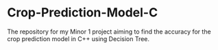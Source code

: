 # Crop-Prediction-Model-C
The repository for my Minor 1 project aiming to find the accuracy for the crop prediction model in C++ using Decision Tree.
